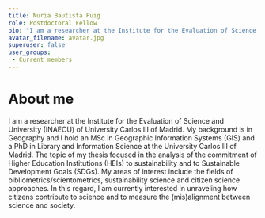 ```yaml
---
title: Nuria Bautista Puig
role: Postdoctoral Fellow
bio: "I am a researcher at the Institute for the Evaluation of Science and University (INAECU) of  University Carlos III of Madrid. My background is in Geography and I hold an MSc in Geographic Information Systems (GIS) and a PhD in Library and Information Science at the University Carlos III of Madrid."
avatar_filename: avatar.jpg
superuser: false
user_groups:
 - Current members
---
```


# About me
I am a researcher at the Institute for the Evaluation of Science and University (INAECU) of  University Carlos III of Madrid. My background is in Geography and I hold an MSc in Geographic Information Systems (GIS) and a PhD in Library and Information Science at the University Carlos III of Madrid. The topic of my thesis focused in the analysis of the commitment of Higher Education Institutions (HEIs) to sustainability and to Sustainable Development Goals (SDGs). My areas of interest include the fields of bibliometrics/scientometrics, sustainability science and citizen science approaches. In this regard, I am currently interested in unraveling how citizens contribute to science and to measure the (mis)alignment between science and society.